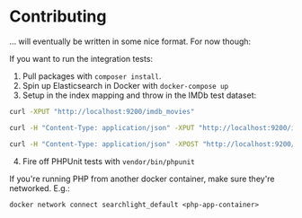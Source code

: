 
# Contributing

... will eventually be written in some nice format. For now though:

If you want to run the integration tests:

1. Pull packages with `composer install`.
2. Spin up Elasticsearch in Docker with `docker-compose up`
3. Setup in the index mapping and throw in the IMDb test dataset:

```sh
curl -XPUT "http://localhost:9200/imdb_movies"
```

```sh
curl -H "Content-Type: application/json" -XPUT "http://localhost:9200/imdb_movies/_mapping?pretty" --data-binary "@tests/Data/mapping.json"
```

```sh
curl -H "Content-Type: application/json" -XPOST "http://localhost:9200/imdb_movies/_bulk?pretty" --data-binary "@tests/Data/imdb_movies.json"
```

4. Fire off PHPUnit tests with `vendor/bin/phpunit`

If you're running PHP from another docker container, make sure they're networked. E.g.:

```
docker network connect searchlight_default <php-app-container>
```

